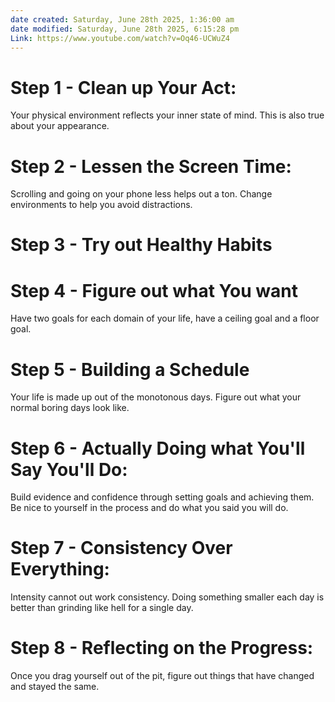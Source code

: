 ```yaml
---
date created: Saturday, June 28th 2025, 1:36:00 am
date modified: Saturday, June 28th 2025, 6:15:28 pm
Link: https://www.youtube.com/watch?v=Oq46-UCWuZ4
---
```


# Step 1 - Clean up Your Act:

Your physical environment reflects your inner state of mind. This is also true about your appearance.

# Step 2 - Lessen the Screen Time:

Scrolling and going on your phone less helps out a ton. Change environments to help you avoid distractions.

# Step 3 - Try out Healthy Habits

# Step 4 - Figure out what You want

Have two goals for each domain of your life, have a ceiling goal and a floor goal.

# Step 5 - Building a Schedule

Your life is made up out of the monotonous days. Figure out what your normal boring days look like.

# Step 6 - Actually Doing what You'll Say You'll Do:

Build evidence and confidence through setting goals and achieving them. Be nice to yourself in the process and do what you said you will do.

# Step 7 - Consistency Over Everything:

Intensity cannot out work consistency. Doing something smaller each day is better than grinding like hell for a single day.

# Step 8 - Reflecting on the Progress:

Once you drag yourself out of the pit, figure out things that have changed and stayed the same.